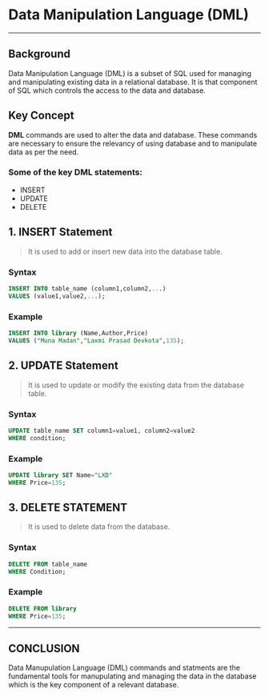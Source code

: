 # Data Manipulation Language (DML)
---

## Background

Data Manipulation Language (DML) is a subset of SQL used for managing and manipulating existing data in a relational database. It is that component of SQL which controls the access to the data and database.

## Key Concept

**DML** commands are used to alter the data and database. These commands are necessary to ensure the relevancy of using database and to manipulate data as per the need.

### Some of the key DML statements:
* INSERT 
* UPDATE
* DELETE  

## 1. INSERT Statement
> It is used to add or insert new data into the database table.

### Syntax
```sql
INSERT INTO table_name (column1,column2,...)
VALUES (value1,value2,...);
```
### Example
```sql
INSERT INTO library (Name,Author,Price)
VALUES ("Muna Madan","Laxmi Prasad Devkota",135);
```

## 2. UPDATE Statement
> It is used to update or modify the existing data from the database table.

### Syntax
```sql
UPDATE table_name SET column1=value1, column2=value2
WHERE condition;
```
### Example
```sql
UPDATE library SET Name="LXD"
WHERE Price=135;
```

## 3. DELETE STATEMENT
> It is used to delete data from the database.

### Syntax
```sql
DELETE FROM table_name
WHERE Condition;
```

### Example
```sql
DELETE FROM library
WHERE Price=135;
```
---

## CONCLUSION
Data Manupulation Language (DML) commands and statments are the fundamental tools for manupulating and managing the data in the database which is the key component of a relevant database.